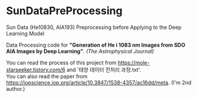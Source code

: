 # SunDataPreProcessing
Sun Data (He10830, AIA193) Preprocessing before Applying to the Deep Learning Model

Data Processing code for **"Generation of He i 1083 nm Images from SDO AIA Images by Deep Learning"**. _(The Astrophysical Journal)_

You can read the process of this project from https://mole-starseeker.tistory.com/6 and '태양 데이터 전처리 과정.txt'.</br>
You can also read the paper from https://iopscience.iop.org/article/10.3847/1538-4357/ac16dd/meta. (I'm 2nd author.)

